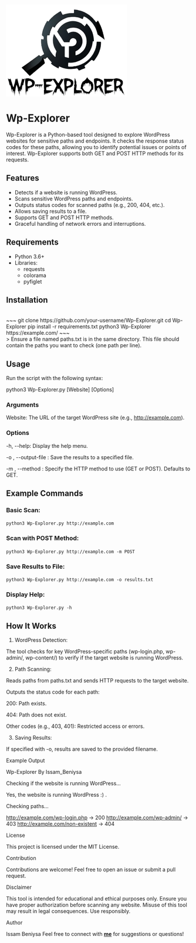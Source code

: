 ![Wp-Explorer-logo](/assets/logo.png)
# Wp-Explorer

<p>
  Wp-Explorer is a Python-based tool designed to explore WordPress websites for sensitive paths and endpoints. It checks the response status codes for
  these paths, allowing you to identify potential issues or points of interest. Wp-Explorer supports both GET and POST HTTP methods for its requests.
</p>

## Features

- Detects if a website is running WordPress.
- Scans sensitive WordPress paths and endpoints.
- Outputs status codes for scanned paths (e.g., 200, 404, etc.).
- Allows saving results to a file.
- Supports GET and POST HTTP methods.
- Graceful handling of network errors and interruptions.



## Requirements

- Python 3.6+
- Libraries:
  - requests
  - colorama
  - pyfiglet



## Installation

<br>
~~~
git clone https://github.com/your-username/Wp-Explorer.git
cd Wp-Explorer
pip install -r requirements.txt
python3 Wp-Explorer https://example.com/
~~~
<br>
> Ensure a file named paths.txt is in the same directory. This file should contain the paths you want to check (one path per line).


 

## Usage

Run the script with the following syntax:

python3 Wp-Explorer.py [Website] [Options]

### Arguments

Website: The URL of the target WordPress site (e.g., http://example.com).


### Options

-h, --help: Display the help menu.

-o <filename>, --output-file <filename>: Save the results to a specified file.

-m <method>, --method <method>: Specify the HTTP method to use (GET or POST). Defaults to GET.


## Example Commands

### Basic Scan:

`python3 Wp-Explorer.py http://example.com`

### Scan with POST Method:

`python3 Wp-Explorer.py http://example.com -m POST`

### Save Results to File:

`python3 Wp-Explorer.py http://example.com -o results.txt`

### Display Help:

`python3 Wp-Explorer.py -h`



 

## How It Works

1. WordPress Detection:

The tool checks for key WordPress-specific paths (wp-login.php, wp-admin/, wp-content/) to verify if the target website is running WordPress.



2. Path Scanning:

Reads paths from paths.txt and sends HTTP requests to the target website.

Outputs the status code for each path:

200: Path exists.

404: Path does not exist.

Other codes (e.g., 403, 401): Restricted access or errors.




3. Saving Results:

If specified with -o, results are saved to the provided filename.





 

Example Output

Wp-Explorer
By Issam_Beniysa

Checking if the website is running WordPress...

Yes, the website is running WordPress :) .

Checking paths...

http://example.com/wp-login.php -> 200
http://example.com/wp-admin/ -> 403
http://example.com/non-existent -> 404


 

License

This project is licensed under the MIT License.


 

Contribution

Contributions are welcome! Feel free to open an issue or submit a pull request.


 

Disclaimer

This tool is intended for educational and ethical purposes only. Ensure you have proper authorization before scanning any website. Misuse of this tool may result in legal consequences. Use responsibly.


 

Author

Issam Beniysa
Feel free to connect with **[me](https://issambeniysa.site)** for suggestions or questions!
